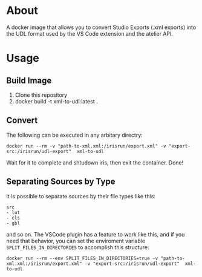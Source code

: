 # About

A docker image that allows you to convert Studio Exports (.xml exports) into the UDL format used by the VS Code extension and the atelier API.

# Usage
## Build Image

1. Clone this repository
2. docker build -t xml-to-udl:latest .

## Convert

The following can be executed in any arbitary directry:

``
docker run --rm -v "path-to-xml.xml:/irisrun/export.xml" -v "export-src:/irisrun/udl-export"  xml-to-udl
``

Wait for it to complete and shtudown iris, then exit the container. Done!

## Separating Sources by Type

It is possible to separate sources by their file types like this:

```
src
- lut
- cls
- gbl
```

and so on. The VSCode plugin has a feature to work like this, and if you need that behavior, you can set the enviroment variable ``SPLIT_FILES_IN_DIRECTORIES``
to accomplish this structure:

```
docker run --rm --env SPLIT_FILES_IN_DIRECTORIES=true -v "path-to-xml.xml:/irisrun/export.xml" -v "export-src:/irisrun/udl-export"  xml-to-udl
```
